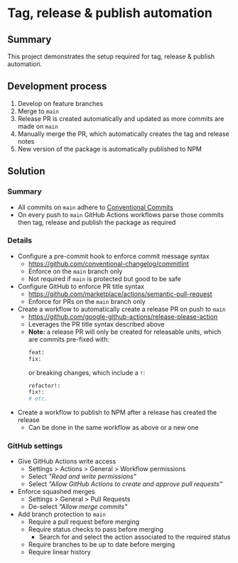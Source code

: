 # Tag, release & publish automation

## Summary

This project demonstrates the setup required for tag, release & publish automation.

## Development process

1. Develop on feature branches
2. Merge to `main`
3. Release PR is created automatically and updated as more commits are made on `main`
4. Manually merge the PR, which automatically creates the tag and release notes
5. New version of the package is automatically published to NPM

## Solution

### Summary

- All commits on `main` adhere to [Conventional Commits](https://www.conventionalcommits.org/en/v1.0.0/)
- On every push to `main` GitHub Actions workflows parse those commits then tag, release and publish the package as required

### Details

- Configure a pre-commit hook to enforce commit message syntax
  - https://github.com/conventional-changelog/commitlint
  - Enforce on the `main` branch only
  - Not required if `main` is protected but good to be safe
- Configure GitHub to enforce PR title syntax
  - https://github.com/marketplace/actions/semantic-pull-request
  - Enforce for PRs on the `main` branch only
- Create a workflow to automatically create a release PR on push to `main`
  - https://github.com/google-github-actions/release-please-action
  - Leverages the PR title syntax described above
  - **Note:** a release PR will only be created for releasable units, which are commits pre-fixed with:
    ```sh
    feat:
    fix:
    ```
    or breaking changes, which include a `!`:
    ```bash
    refactor!:
    fix!:
    # etc.
    ```
- Create a workflow to publish to NPM after a release has created the release
  - Can be done in the same workflow as above or a new one

### GitHub settings

- Give GitHub Actions write access
  - Settings > Actions > General > Workflow permissions
  - Select _"Read and write permissions"_
  - Select _"Allow GitHub Actions to create and approve pull requests"_
- Enforce squashed merges
  - Settings > General > Pull Requests
  - De-select _"Allow merge commits"_
- Add branch protection to `main`
  - Require a pull request before merging
  - Require status checks to pass before merging
    - Search for and select the action associated to the required status
  - Require branches to be up to date before merging
  - Require linear history

